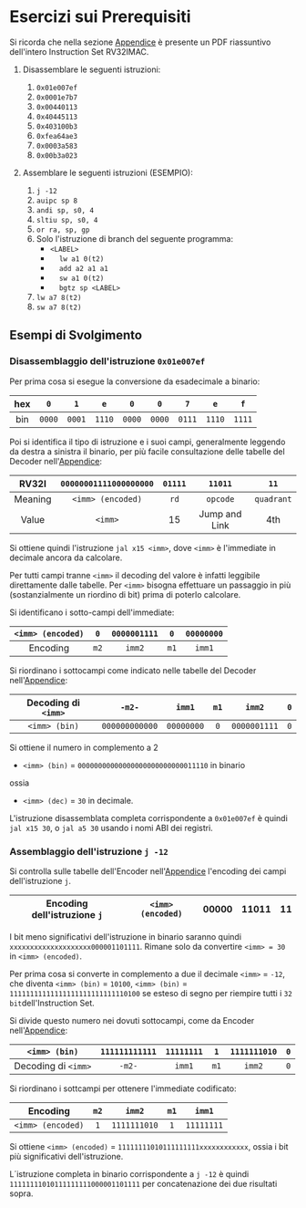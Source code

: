 # Esercizi sui Prerequisiti

Si ricorda che nella sezione [Appendice](./5_appendix.md) è presente un PDF riassuntivo dell'intero Instruction Set RV32IMAC.

1. Disassemblare le seguenti istruzioni:  
    1. ```0x01e007ef```   
    2. ```0x0001e7b7```                                                                    
    3. ```0x00440113```                                                                  
    4. ```0x40445113```                                                                  
    5. ```0x403100b3```                                                                  
    6. ```0xfea64ae3```                                                                   
    7. ```0x0003a583```                                                                  
    8. ```0x00b3a023```

2. Assemblare le seguenti istruzioni (ESEMPIO):
    1. ```j -12```                                                                             
    2. ```auipc sp 8```                                                                     
    3. ```andi sp, s0, 4```                                                               
    4. ```sltiu sp, s0, 4```                                                               
    5. ```or ra, sp, gp```                                                                      
    6. Solo l'istruzione di branch del seguente programma:  
        - ```<LABEL>```  
        - &nbsp;&nbsp;&nbsp;&nbsp;```lw a1 0(t2)```   
        - &nbsp;&nbsp;&nbsp;&nbsp;```add a2 a1 a1```  
        - &nbsp;&nbsp;&nbsp;&nbsp;```sw a1 0(t2)```  
        - &nbsp;&nbsp;&nbsp;&nbsp;```bgtz sp <LABEL>```                                   
    7. ```lw a7 8(t2)```                                                                   
    8. ```sw a7 8(t2)```
     


## Esempi di Svolgimento

### Disassemblaggio dell'istruzione ```0x01e007ef```

Per prima cosa si esegue la conversione da esadecimale a binario:

| hex |  ```0```   |  ```1```   |  ```e```   |  ```0```   |  ```0```   |  ```7```   |  ```e```   |  ```f```   |
|:---:|:----------:|:----------:|:----------:|:----------:|:----------:|:----------:|:----------:|:----------:|
| bin | ```0000``` | ```0001``` | ```1110``` | ```0000``` | ```0000``` | ```0111``` | ```1110``` | ```1111``` |

Poi si identifica il tipo di istruzione e i suoi campi, generalmente leggendo da destra a sinistra il binario, per più facile consultazione delle tabelle del Decoder nell'[Appendice](./5_appendix.md):

|  RV32I  | ```00000001111000000000``` |  ```01111```   |     ```11011```     |       ```11```       |
|:-------:|:--------------------------:|:--------------:|:-------------------:|:--------------------:|
| Meaning |   ```<imm> (encoded)```    |    ```rd```    |    ```opcode```     |    ```quadrant```    |
|  Value  |   ```<imm>```              |       15       |    Jump and Link    |         4th          |

Si ottiene quindi l'istruzione ```jal x15 <imm>```, dove ```<imm>``` è l'immediate in decimale ancora da calcolare.

Per tutti campi tranne ```<imm>``` il decoding del valore è infatti leggibile direttamente dalle tabelle. Per ```<imm>``` bisogna effettuare un passaggio in più (sostanzialmente un riordino di bit) prima di poterlo calcolare.

Si identificano i sotto-campi dell'immediate:

| ```<imm> (encoded)``` | ```0```  | ```0000001111``` | ```0```  | ```00000000``` |
|:---------------------:|:--------:|:----------------:|:--------:|:--------------:|
|       Encoding        | ```m2``` |    ```imm2```    | ```m1``` |   ```imm1```   |

Si riordinano i sottocampi come indicato nelle tabelle del Decoder nell'[Appendice](./5_appendix.md):

| Decoding di ```<imm>``` |     ```-m2-```     |   ```imm1```   | ```m1``` |    ```imm2```    | ```0``` |
|:-----------------------:|:------------------:|:--------------:|:--------:|:----------------:|:-------:|
| ```<imm> (bin)```       | ```000000000000``` | ```00000000``` | ```0```  | ```0000001111``` | ```0``` |

Si ottiene il numero in complemento a 2 
- ```<imm> (bin)``` = ```00000000000000000000000000011110``` in binario

ossia 
- ```<imm> (dec)``` = ```30``` in decimale.

L'istruzione disassemblata completa corrispondente a ```0x01e007ef``` è quindi ```jal x15 30```, o ```jal a5 30``` usando i nomi ABI dei registri.

### Assemblaggio dell'istruzione ```j -12```

Si controlla sulle tabelle dell'Encoder nell'[Appendice](./5_appendix.md) l'encoding dei campi dell'istruzione ```j```. 

| Encoding dell'istruzione ```j``` | ```<imm> (encoded)``` | 00000 |     11011     |    11    |
|:--------------------------------:|:---------------------:|:-----:|:-------------:|:--------:|

I bit meno significativi dell'istruzione in binario saranno quindi ```xxxxxxxxxxxxxxxxxxxx000001101111```. Rimane solo da convertire ```<imm> = 30 ``` in ```<imm> (encoded)```.

Per prima cosa si converte in complemento a due il decimale ```<imm>``` = ```-12```, che diventa ```<imm> (bin)``` = ```10100```, ```<imm> (bin)``` = ```11111111111111111111111111110100``` se esteso di segno per riempire tutti i ```32 bit```dell'Instruction Set.

Si divide questo numero nei dovuti sottocampi, come da Encoder nell'[Appendice](./5_appendix.md):

| ```<imm> (bin)```       | ```111111111111``` | ```11111111``` | ```1```  | ```1111111010``` | ```0``` |
|:-----------------------:|:------------------:|:--------------:|:--------:|:----------------:|:-------:|
| Decoding di ```<imm>``` |     ```-m2-```     |   ```imm1```   | ```m1``` |    ```imm2```    | ```0``` |

Si riordinano i sottcampi per ottenere l'immediate codificato:

|       Encoding        | ```m2``` |    ```imm2```    | ```m1``` |   ```imm1```   |
|:---------------------:|:--------:|:----------------:|:--------:|:--------------:|
| ```<imm> (encoded)``` | ```1```  | ```1111111010``` | ```1```  | ```11111111``` |

Si ottiene ```<imm> (encoded)``` = ```11111111010111111111xxxxxxxxxxxx```, ossia i bit più significativi dell'istruzione. 

L´istruzione completa in binario corrispondente a ```j -12``` è quindi ```11111111010111111111000001101111``` per concatenazione dei due risultati sopra.



